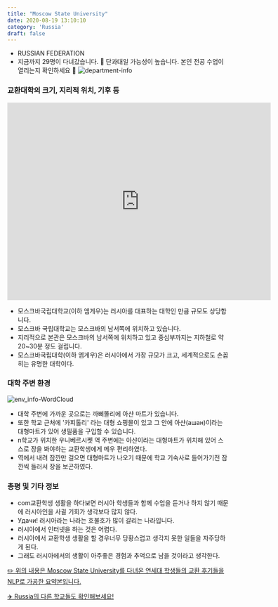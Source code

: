 ```yaml
---
title: "Moscow State University"
date: 2020-08-19 13:10:10
category: 'Russia'
draft: false
---
```



* RUSSIAN FEDERATION
* 지금까지 29명이 다녀갔습니다. 
🚨 단과대일 가능성이 높습니다. 본인 전공 수업이 열리는지 확인하세요 🚨
![department-info](../plots/RU000002.png)
### 교환대학의 크기, 지리적 위치, 기후 등
<iframe
width="600"
height="450"
frameborder="0" style="border:0"
src="https://www.google.com/maps/embed/v1/place?key=AIzaSyC9e1AME-pVmWC4hBpFdu5S4dKzyepa3HQ&q=Moscow+State+University&center=55.70393489999999,37.5286696&zoom=14" allowfullscreen>
</iframe>

* 모스크바국립대학교(이하 엠게우)는 러시아를 대표하는 대학인 만큼 규모도 상당합니다.
* 모스크바 국립대학교는 모스크바의 남서쪽에 위치하고 있습니다.
* 지리적으로 본관은 모스크바의 남서쪽에 위치하고 있고 중심부까지는 지하철로 약 20~30분 정도 걸립니다.
* 모스크바국립대학(이하 엠게우)은 러시아에서 가장 규모가 크고, 세계적으로도 손꼽히는 유명한 대학이다.


### 대학 주변 환경

![env_info-WordCloud](../univ_wordclouds_okt/env_info/RU000002_env_info_okt.png)

* 대학 주변에 가까운 곳으로는 까삐똘리에 아샨 마트가 있습니다.
* 또한 학교 근처에 '카피톨리' 라는 대형 쇼핑몰이 있고 그 안에 아샨(ашан)이라는 대형마트가 있어 생필품을 구입할 수 있습니다.
* n학교가 위치한 우니베르시&#51891; 역 주변에는 아샨이라는 대형마트가 위치해 있어 스스로 장을 봐야하는 교환학생에게 메우 편리하였다.
* 역에서 내려 잠깐만 걸으면 대형마트가 나오기 때문에 학교 기숙사로 들어가기전 잠깐씩 들러서 장을 보곤하였다.


### 총평 및 기타 정보 
* com교환학생 생활을 하다보면 러시아 학생들과 함께 수업을 듣거나 하지 않기 때문에 러시아인을 사귈 기회가 생각보다 많지 않다.
* Удачи! 러시아라는 나라는 호불호가 많이 갈리는 나라입니다.
* 러시아에서 인터넷을 하는 것은 어렵다.
* 러시아에서 교환학생 생활을 할 경우너무 당황스럽고 생각지 못한 일들을 자주당하게 된다.
* 그래도 러시아에서의 생활이 아주좋은 경험과 추억으로 남을 것이라고 생각한다.


[✏️ 위의 내용은 Moscow State University를 다녀온 연세대 학생들의 교환 후기들을 NLP로 가공한 요약본입니다.](http://oia.yonsei.ac.kr/partner/expReport.asp?ucode=RU000002&bgbn=A)

[✈️ Russia의 다른 학교들도 확인해보세요!](https://yonsei-exchange.netlify.app/?category=Russia)
